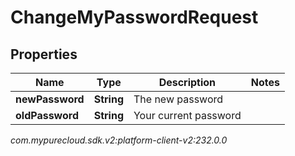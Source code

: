# ChangeMyPasswordRequest


## Properties

| Name | Type | Description | Notes |
| ------------ | ------------- | ------------- | ------------- |
| **newPassword** | **String** | The new password |  |
| **oldPassword** | **String** | Your current password |  |




_com.mypurecloud.sdk.v2:platform-client-v2:232.0.0_
